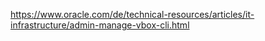 https://www.oracle.com/de/technical-resources/articles/it-infrastructure/admin-manage-vbox-cli.html

